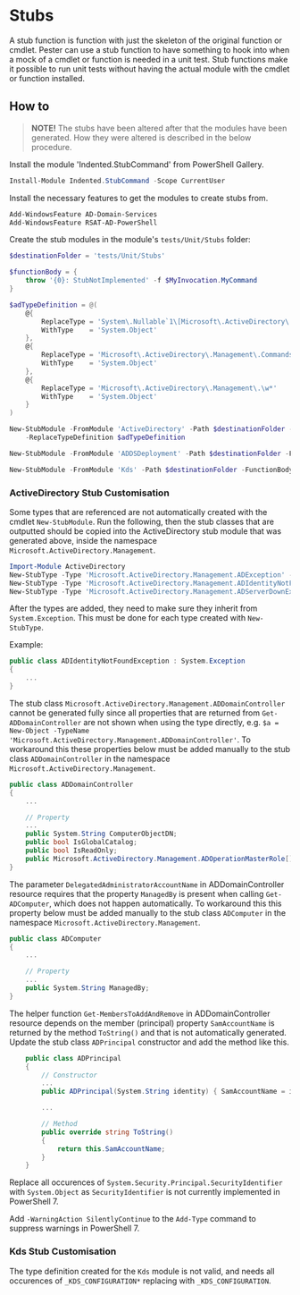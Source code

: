 # Stubs

A stub function is function with just the skeleton of the original function
or cmdlet. Pester can use a stub function to have something to hook into
when a mock of a cmdlet or function is needed in a unit test. Stub functions
make it possible to run unit tests without having the actual module with
the cmdlet or function installed.

## How to

>**NOTE!** The stubs have been altered after that the modules have been
>generated. How they were altered is described in the below procedure.

Install the module 'Indented.StubCommand' from PowerShell Gallery.

```powershell
Install-Module Indented.StubCommand -Scope CurrentUser
```

Install the necessary features to get the modules to create stubs from.

```powershell
Add-WindowsFeature AD-Domain-Services
Add-WindowsFeature RSAT-AD-PowerShell
```

Create the stub modules in the module's `tests/Unit/Stubs` folder:

```powershell
$destinationFolder = 'tests/Unit/Stubs'

$functionBody = {
    throw '{0}: StubNotImplemented' -f $MyInvocation.MyCommand
}

$adTypeDefinition = @(
    @{
        ReplaceType = 'System\.Nullable`1\[Microsoft\.ActiveDirectory\.Management\.\w*\]'
        WithType    = 'System.Object'
    },
    @{
        ReplaceType = 'Microsoft\.ActiveDirectory\.Management\.Commands\.\w*'
        WithType    = 'System.Object'
    },
    @{
        ReplaceType = 'Microsoft\.ActiveDirectory\.Management\.\w*'
        WithType    = 'System.Object'
    }
)

New-StubModule -FromModule 'ActiveDirectory' -Path $destinationFolder -FunctionBody $functionBody `
    -ReplaceTypeDefinition $adTypeDefinition

New-StubModule -FromModule 'ADDSDeployment' -Path $destinationFolder -FunctionBody $functionBody

New-StubModule -FromModule 'Kds' -Path $destinationFolder -FunctionBody $functionBody
```

### ActiveDirectory Stub Customisation

Some types that are referenced are not automatically created with
the cmdlet `New-StubModule`. Run the following, then the stub classes that
are outputted should be copied into the ActiveDirectory stub module that
was generated above, inside the namespace `Microsoft.ActiveDirectory.Management`.

```powershell
Import-Module ActiveDirectory
New-StubType -Type 'Microsoft.ActiveDirectory.Management.ADException' -ExcludeAddType
New-StubType -Type 'Microsoft.ActiveDirectory.Management.ADIdentityNotFoundException' -ExcludeAddType
New-StubType -Type 'Microsoft.ActiveDirectory.Management.ADServerDownException' -ExcludeAddType
```

After the types are added, they need to make sure they inherit from `System.Exception`.
This must be done for each type created with `New-StubType`.

Example:

```csharp
public class ADIdentityNotFoundException : System.Exception
{
    ...
}
```

The stub class `Microsoft.ActiveDirectory.Management.ADDomainController`
cannot be generated fully since all properties that are returned from
`Get-ADDomainController` are not shown when using the type directly, e.g.
`$a = New-Object -TypeName 'Microsoft.ActiveDirectory.Management.ADDomainController'`.
To workaround this these properties below must be added manually to the stub
class `ADDomainController` in the namespace `Microsoft.ActiveDirectory.Management`.

```csharp
public class ADDomainController
{
    ...

    // Property
    ...
    public System.String ComputerObjectDN;
    public bool IsGlobalCatalog;
    public bool IsReadOnly;
    public Microsoft.ActiveDirectory.Management.ADOperationMasterRole[] OperationMasterRoles;
}
```

The parameter `DelegatedAdministratorAccountName` in ADDomainController resource
requires that the property `ManagedBy` is present when calling `Get-ADComputer`,
which does not happen automatically.
To workaround this this property below must be added manually to the stub
class `ADComputer` in the namespace `Microsoft.ActiveDirectory.Management`.

```csharp
public class ADComputer
{
    ...

    // Property
    ...
    public System.String ManagedBy;
}
```

The helper function `Get-MembersToAddAndRemove` in ADDomainController resource
depends on the member (principal) property `SamAccountName` is returned
by the method `ToString()` and that is not automatically generated.
Update the stub class `ADPrincipal` constructor and add the method like this.

```csharp
    public class ADPrincipal
    {
        // Constructor
        ...
        public ADPrincipal(System.String identity) { SamAccountName = identity; }

        ...

        // Method
        public override string ToString()
        {
            return this.SamAccountName;
        }
    }
```

Replace all occurences of `System.Security.Principal.SecurityIdentifier` with
`System.Object` as `SecurityIdentifier` is not currently implemented in
PowerShell 7.

Add `-WarningAction SilentlyContinue` to the `Add-Type` command to suppress
warnings in PowerShell 7.

### Kds Stub Customisation

The type definition created for the `Kds` module is not valid, and needs all
occurences of `_KDS_CONFIGURATION*` replacing with `_KDS_CONFIGURATION`.
